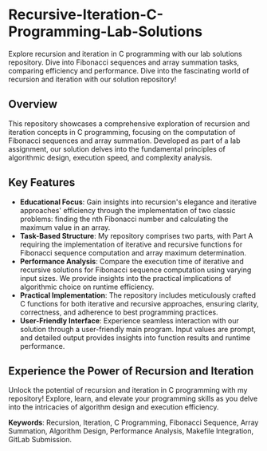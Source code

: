 # Recursive-Iteration-C-Programming-Lab-Solutions

Explore recursion and iteration in C programming with our lab solutions repository. Dive into Fibonacci sequences and array summation tasks, comparing efficiency and performance. Dive into the fascinating world of recursion and iteration with our solution repository!

## Overview

This repository showcases a comprehensive exploration of recursion and iteration concepts in C programming, focusing on the computation of Fibonacci sequences and array summation. Developed as part of a lab assignment, our solution delves into the fundamental principles of algorithmic design, execution speed, and complexity analysis.

## Key Features

- **Educational Focus**: Gain insights into recursion's elegance and iterative approaches' efficiency through the implementation of two classic problems: finding the nth Fibonacci number and calculating the maximum value in an array.
- **Task-Based Structure**: My repository comprises two parts, with Part A requiring the implementation of iterative and recursive functions for Fibonacci sequence computation and array maximum determination.
- **Performance Analysis**: Compare the execution time of iterative and recursive solutions for Fibonacci sequence computation using varying input sizes. We provide insights into the practical implications of algorithmic choice on runtime efficiency.
- **Practical Implementation**: The repository includes meticulously crafted C functions for both iterative and recursive approaches, ensuring clarity, correctness, and adherence to best programming practices.
- **User-Friendly Interface**: Experience seamless interaction with our solution through a user-friendly main program. Input values are prompt, and detailed output provides insights into function results and runtime performance.

## Experience the Power of Recursion and Iteration

Unlock the potential of recursion and iteration in C programming with my repository! 
Explore, learn, and elevate your programming skills as you delve into the intricacies of algorithm design and execution efficiency.

**Keywords**: Recursion, Iteration, C Programming, Fibonacci Sequence, Array Summation, Algorithm Design, Performance Analysis, Makefile Integration, GitLab Submission.
